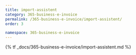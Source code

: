 ```yaml
---
title: import-assistent
category: 365-business-e-invoice
permalink: /365-business-e-invoice/import-assistent/
order: 3

namespace: 365-business-e-invoice
---
```


{% tf _docs/365-business-e-invoice/import-assistent.md %}